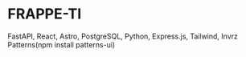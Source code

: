 # FRAPPE-TI
FastAPI, React, Astro, PostgreSQL, Python, Express.js, Tailwind, Invrz Patterns(npm install patterns-ui)

